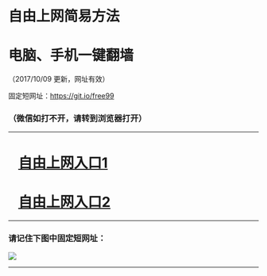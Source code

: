 ﻿# 自由上网简易方法

# 电脑、手机一键翻墙

（2017/10/09 更新，网址有效）

固定短网址：https://git.io/free99

### （微信如打不开，请转到浏览器打开）


***





# &nbsp;&nbsp; <a href="http://ft9124638.fwq-tz-1001.info/fwqtz01.html?t=10090018559 " target="_blank">自由上网入口1</a>
# &nbsp;&nbsp; <a href="http://ft1380410335.fwq-tz-1002.info/fwqtz02.html?t=10090014827 " target="_blank">自由上网入口2</a>
***

### 请记住下图中固定短网址：

<img src="https://s3-us-west-2.amazonaws.com/fwq-1001/yjfq-20170905okok.png" /> 


***

